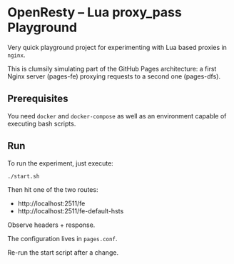 # OpenResty – Lua proxy_pass Playground

Very quick playground project for experimenting with Lua based proxies in `nginx`.

This is clumsily simulating part of the GitHub Pages architecture: a first Nginx server (pages-fe) proxying requests to a second one (pages-dfs).

## Prerequisites

You need `docker` and `docker-compose` as well as an environment capable of executing bash scripts.

## Run

To run the experiment, just execute:

```sh
./start.sh
```

Then hit one of the two routes:

- http://localhost:2511/fe
- http://localhost:2511/fe-default-hsts

Observe headers + response.

The configuration lives in `pages.conf`.

Re-run the start script after a change.
